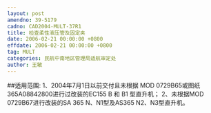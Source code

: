 ```yaml
---
layout: post
amendno: 39-5179
cadno: CAD2004-MULT-37R1
title: 检查柔性液压管及固定夹
date: 2006-02-21 00:00:00 +0800
effdate: 2006-02-21 00:00:00 +0800
tag: MULT
categories: 民航中南地区管理局适航审定处
author: 王敏
---
```


##适用范围:
1、2004年7月1日以前交付且未根据 MOD 0729B65或图纸 365A08842800进行过改装的EC155 B 和 B1 型直升机； 2、未根据MOD 0729B67进行改装的SA 365 N、N1型及AS365 N2、N3型直升机。

